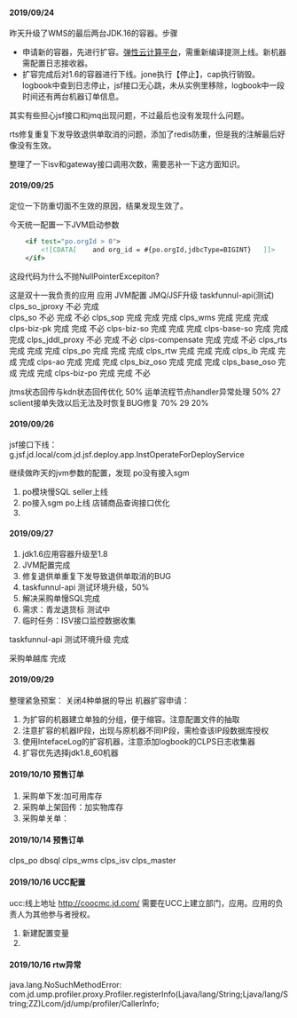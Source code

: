 #### 2019/09/24
昨天升级了WMS的最后两台JDK.16的容器。步骤

- 申请新的容器，先进行扩容。[弹性云计算平台](http://cap.jd.com)，需重新编译提测上线。新机器需配置日志接收器。
- 扩容完成后对1.6的容器进行下线。jone执行【停止】，cap执行销毁。logbook中查到日志停止，jsf接口无心跳，未从实例里移除，logbook中一段时间还有两台机器订单信息。

其实有些担心jsf接口和jmq出现问题，不过最后也没有发现什么问题。

rts修复重复下发导致退供单取消的问题，添加了redis防重，但是我的注解最后好像没有生效。

整理了一下isv和gateway接口调用次数，需要恶补一下这方面知识。
#### 2019/09/25 
定位一下防重切面不生效的原因，结果发现生效了。

今天统一配置一下JVM启动参数

```xml
    <if test="po.orgId > 0">
        <![CDATA[    and org_id = #{po.orgId,jdbcType=BIGINT}   ]]>
    </if>
```
这段代码为什么不抛NullPointerExcepiton?

这是双十一我负责的应用
 应用				JVM配置	 JMQ/JSF升级 taskfunnul-api(测试)
clps_so_jproxy	不必         完成		
clps_so			不必         完成		不必
clps_sop		完成         完成		完成
clps_wms		完成         完成		完成
clps-biz-pk		完成         完成		不必
clps-biz-so		完成         完成		完成
clps-base-so	完成         完成		完成
clps_jddl_proxy  不必         完成		不必
clps-compensate 完成         完成		不必
clps_rts	完成         完成			完成
clps_po		完成         完成			完成
clps_rtw	完成         完成			完成
clps_ib		完成         完成			完成
clps-ao		完成         完成			完成
clps_biz_oso	完成         完成		完成
clps_base_oso   完成         完成		完成
clps-biz-po  	完成         完成		不必



jtms状态回传与kdn状态回传优化 50%
运单流程节点handler异常处理 50%
27 sclient接单失效以后无法及时恢复BUG修复 70%
29 20%

#### 2019/09/26
jsf接口下线：
g.jsf.jd.local/com.jd.jsf.deploy.app.InstOperateForDeployService

继续做昨天的jvm参数的配置，发现 po没有接入sgm

1. po模块慢SQL seller上线
2. po接入sgm po上线 店铺商品查询接口优化
3. 

#### 2019/09/27

1. jdk1.6应用容器升级至1.8
2. JVM配置完成
3. 修复退供单重复下发导致退供单取消的BUG
4. taskfunnul-api 测试环境升级，50%
5. 解决采购单慢SQL完成
6. 需求：青龙退货标 测试中
7. 临时任务：ISV接口监控数据收集

taskfunnul-api 测试环境升级 完成

采购单越库 完成

#### 2019/09/29

整理紧急预案： 关闭4种单据的导出
机器扩容申请：

1. 为扩容的机器建立单独的分组，便于缩容。注意配置文件的抽取
2. 注意扩容的机器IP段，出现与原机器不同IP段，需检查该IP段数据库授权
3. 使用IntefaceLog的扩容机器，注意添加logbook的CLPS日志收集器
4. 扩容优先选择jdk1.8_60机器

#### 2019/10/10 预售订单

1. 采购单下发:加可用库存
2. 采购单上架回传：加实物库存
3. 采购单关单：

#### 2019/10/14 预售订单
clps_po dbsql
clps_wms
clps_isv
clps_master

#### 2019/10/16 UCC配置
ucc:线上地址
http://coocmc.jd.com/
需要在UCC上建立部门，应用。应用的负责人为其他参与者授权。
1. 新建配置变量
2. 

#### 2019/10/16 rtw异常

java.lang.NoSuchMethodError: com.jd.ump.profiler.proxy.Profiler.registerInfo(Ljava/lang/String;Ljava/lang/String;ZZ)Lcom/jd/ump/profiler/CallerInfo;
